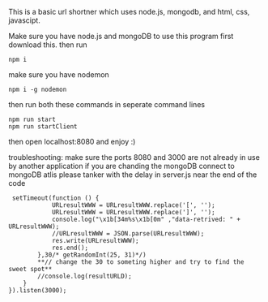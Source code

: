 This is a basic url shortner which uses node.js, mongodb, and html, css, javascipt.

Make sure you have node.js and mongoDB
to use this program first download this. then run
```
npm i
```

make sure you have nodemon
```
npm i -g nodemon
```

then run both these commands in seperate command lines
```
npm run start
npm run startClient
```

then open localhost:8080 and enjoy :)

troubleshooting:
make sure the ports 8080 and 3000 are not already in use by another application
if you are chanding the mongoDB connect to mongoDB atlis please tanker with the delay in server.js near the end of the code
```
 setTimeout(function () {
            URLresultWWW = URLresultWWW.replace('[', '');
            URLresultWWW = URLresultWWW.replace(']', '');
            console.log("\x1b[34m%s\x1b[0m" ,"data-retrived: " + URLresultWWW);
            //URLresultWWW = JSON.parse(URLresultWWW);
            res.write(URLresultWWW);
            res.end();
        },30/* getRandomInt(25, 31)*/)
        **// change the 30 to someting higher and try to find the sweet spot**
        //console.log(resultURLD);
    }
}).listen(3000);
```
